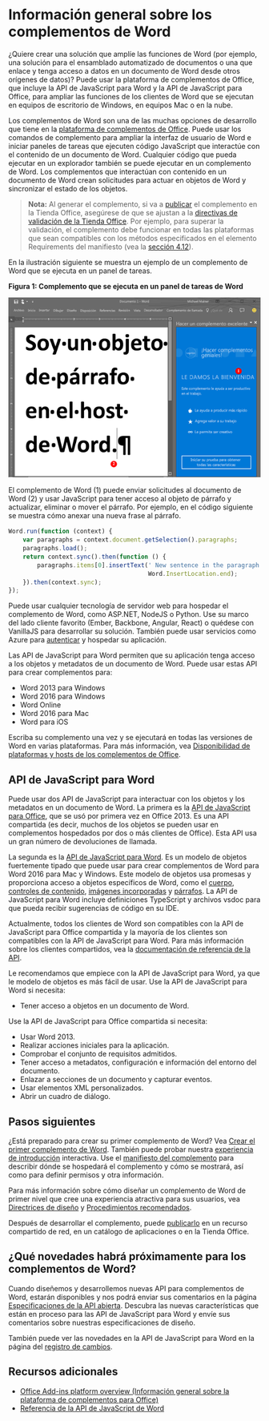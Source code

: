 
# <a name="word-add-ins-overview"></a>Información general sobre los complementos de Word

¿Quiere crear una solución que amplíe las funciones de Word (por ejemplo, una solución para el ensamblado automatizado de documentos o una que enlace y tenga acceso a datos en un documento de Word desde otros orígenes de datos)? Puede usar la plataforma de complementos de Office, que incluye la API de JavaScript para Word y la API de JavaScript para Office, para ampliar las funciones de los clientes de Word que se ejecutan en equipos de escritorio de Windows, en equipos Mac o en la nube.

Los complementos de Word son una de las muchas opciones de desarrollo que tiene en la [plataforma de complementos de Office](../overview/office-add-ins.md). Puede usar los comandos de complemento para ampliar la interfaz de usuario de Word e iniciar paneles de tareas que ejecuten código JavaScript que interactúe con el contenido de un documento de Word. Cualquier código que pueda ejecutar en un explorador también se puede ejecutar en un complemento de Word. Los complementos que interactúan con contenido en un documento de Word crean solicitudes para actuar en objetos de Word y sincronizar el estado de los objetos. 

>**Nota:** Al generar el complemento, si va a [publicar](../publish/publish.md) el complemento en la Tienda Office, asegúrese de que se ajustan a la [directivas de validación de la Tienda Office](https://msdn.microsoft.com/en-us/library/jj220035.aspx). Por ejemplo, para superar la validación, el complemento debe funcionar en todas las plataformas que sean compatibles con los métodos especificados en el elemento Requirements del manifiesto (vea la [sección 4.12](https://msdn.microsoft.com/en-us/library/jj220035.aspx#Anchor_3)).

En la ilustración siguiente se muestra un ejemplo de un complemento de Word que se ejecuta en un panel de tareas.

**Figura 1: Complemento que se ejecuta en un panel de tareas de Word**

![Complemento que se ejecuta en un panel de tareas de Word](../../images/WordAddinShowHostClient.png)

El complemento de Word (1) puede enviar solicitudes al documento de Word (2) y usar JavaScript para tener acceso al objeto de párrafo y actualizar, eliminar o mover el párrafo. Por ejemplo, en el código siguiente se muestra cómo anexar una nueva frase al párrafo.

```js
Word.run(function (context) {
    var paragraphs = context.document.getSelection().paragraphs;
    paragraphs.load();
    return context.sync().then(function () {
        paragraphs.items[0].insertText(' New sentence in the paragraph.',
                                       Word.InsertLocation.end);
    }).then(context.sync);
});

```

Puede usar cualquier tecnología de servidor web para hospedar el complemento de Word, como ASP.NET, NodeJS o Python. Use su marco del lado cliente favorito (Ember, Backbone, Angular, React) o quédese con VanillaJS para desarrollar su solución. También puede usar servicios como Azure para [autenticar](../develop/use-the-oauth-authorization-framework-in-an-office-add-in.md) y hospedar su aplicación.

Las API de JavaScript para Word permiten que su aplicación tenga acceso a los objetos y metadatos de un documento de Word. Puede usar estas API para crear complementos para:

* Word 2013 para Windows
* Word 2016 para Windows
* Word Online
* Word 2016 para Mac
* Word para iOS

Escriba su complemento una vez y se ejecutará en todas las versiones de Word en varias plataformas. Para más información, vea [Disponibilidad de plataformas y hosts de los complementos de Office](https://dev.office.com/add-in-availability).

## <a name="javascript-apis-for-word"></a>API de JavaScript para Word

Puede usar dos API de JavaScript para interactuar con los objetos y los metadatos en un documento de Word. La primera es la [API de JavaScript para Office](https://dev.office.com/reference/add-ins/javascript-api-for-office?product=word), que se usó por primera vez en Office 2013. Es una API compartida (es decir, muchos de los objetos se pueden usar en complementos hospedados por dos o más clientes de Office). Esta API usa un gran número de devoluciones de llamada. 

La segunda es la [API de JavaScript para Word](../../reference/word/word-add-ins-reference-overview.md). Es un modelo de objetos fuertemente tipado que puede usar para crear complementos de Word para Word 2016 para Mac y Windows. Este modelo de objetos usa promesas y proporciona acceso a objetos específicos de Word, como el [cuerpo](../../reference/word/body.md), [controles de contenido](../../reference/word/contentcontrol.md), [imágenes incorporadas](../../reference/word/inlinepicture.md) y [párrafos](../../reference/word/paragraph.md). La API de JavaScript para Word incluye definiciones TypeScript y archivos vsdoc para que pueda recibir sugerencias de código en su IDE.

Actualmente, todos los clientes de Word son compatibles con la API de JavaScript para Office compartida y la mayoría de los clientes son compatibles con la API de JavaScript para Word. Para más información sobre los clientes compartidos, vea la [documentación de referencia de la API](https://dev.office.com/reference/add-ins/javascript-api-for-office?product=word).

Le recomendamos que empiece con la API de JavaScript para Word, ya que le modelo de objetos es más fácil de usar. Use la API de JavaScript para Word si necesita:

* Tener acceso a objetos en un documento de Word.

Use la API de JavaScript para Office compartida si necesita:

* Usar Word 2013.
* Realizar acciones iniciales para la aplicación.
* Comprobar el conjunto de requisitos admitidos.
* Tener acceso a metadatos, configuración e información del entorno del documento.
* Enlazar a secciones de un documento y capturar eventos.
* Usar elementos XML personalizados.
* Abrir un cuadro de diálogo.

## <a name="next-steps"></a>Pasos siguientes

¿Está preparado para crear su primer complemento de Word? Vea [Crear el primer complemento de Word](word-add-ins.md). También puede probar nuestra [experiencia de introducción](http://dev.office.com/getting-started/addins?product=Word) interactiva. Use el [manifiesto del complemento](../overview/add-in-manifests.md) para describir dónde se hospedará el complemento y cómo se mostrará, así como para definir permisos y otra información.

Para más información sobre cómo diseñar un complemento de Word de primer nivel que cree una experiencia atractiva para sus usuarios, vea [Directrices de diseño](../design/add-in-design.md) y [Procedimientos recomendados](../design/add-in-development-best-practices.md).

Después de desarrollar el complemento, puede [publicarlo](../publish/publish.md) en un recurso compartido de red, en un catálogo de aplicaciones o en la Tienda Office.

## <a name="whats-coming-up-for-word-add-ins"></a>¿Qué novedades habrá próximamente para los complementos de Word?

Cuando diseñemos y desarrollemos nuevas API para complementos de Word, estarán disponibles y nos podrá enviar sus comentarios en la página [Especificaciones de la API abierta](../../reference/openspec.md). Descubra las nuevas características que están en proceso para las API de JavaScript para Word y envíe sus comentarios sobre nuestras especificaciones de diseño.

También puede ver las novedades en la API de JavaScript para Word en la página del [registro de cambios](http://dev.office.com/changelog).

## <a name="additional-resources"></a>Recursos adicionales

* [Office Add-ins platform overview (Información general sobre la plataforma de complementos para Office)](../overview/office-add-ins.md)
* [Referencia de la API de JavaScript de Word](../../reference/word/word-add-ins-reference-overview.md)

